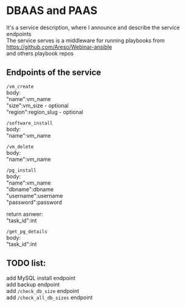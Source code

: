 # DBAAS and PAAS
It's a service description, where I announce and describe the service endpoints  
The service serves is a middleware for running playbooks from  
https://github.com/Areso/Webinar-ansible  
and others playbook repos  

## Endpoints of the service
`/vm_create`  
body:  
  "name":vm_name  
  "size":vm_size - optional  
  "region":region_slug - optional  
  
`/software_install`  
body:  
  "name":vm_name  
  
`/vm_delete`  
body:  
  "name":vm_name  
  
`/pg_install`  
body:  
  "name":vm_name  
  "dbname":dbname  
  "username":username  
  "password":password  
  
return asnwer:  
  "task_id":int  
  
`/get_pg_details`  
body:  
  "task_id":int

## TODO list:
add MySQL install endpoint    
add backup endpoint  
add `/check_db_size` endpoint  
add `/check_all_db_sizes` endpoint  

